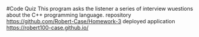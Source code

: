 #Code Quiz
This program asks the listener a series of interview wuestions about the C++ programming language.
repository https://github.com/Robert-Case/Homework-3
deployed application https://robert100-case.github.io/

